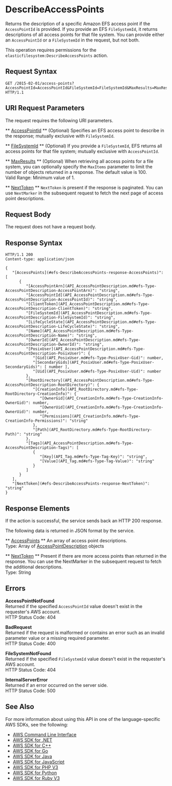 # DescribeAccessPoints<a name="API_DescribeAccessPoints"></a>

Returns the description of a specific Amazon EFS access point if the `AccessPointId` is provided\. If you provide an EFS `FileSystemId`, it returns descriptions of all access points for that file system\. You can provide either an `AccessPointId` or a `FileSystemId` in the request, but not both\. 

This operation requires permissions for the `elasticfilesystem:DescribeAccessPoints` action\.

## Request Syntax<a name="API_DescribeAccessPoints_RequestSyntax"></a>

```
GET /2015-02-01/access-points?AccessPointId=AccessPointId&FileSystemId=FileSystemId&MaxResults=MaxResults&NextToken=NextToken HTTP/1.1
```

## URI Request Parameters<a name="API_DescribeAccessPoints_RequestParameters"></a>

The request requires the following URI parameters\.

 ** [AccessPointId](#API_DescribeAccessPoints_RequestSyntax) **   <a name="efs-DescribeAccessPoints-request-AccessPointId"></a>
\(Optional\) Specifies an EFS access point to describe in the response; mutually exclusive with `FileSystemId`\.

 ** [FileSystemId](#API_DescribeAccessPoints_RequestSyntax) **   <a name="efs-DescribeAccessPoints-request-FileSystemId"></a>
\(Optional\) If you provide a `FileSystemId`, EFS returns all access points for that file system; mutually exclusive with `AccessPointId`\.

 ** [MaxResults](#API_DescribeAccessPoints_RequestSyntax) **   <a name="efs-DescribeAccessPoints-request-MaxResults"></a>
\(Optional\) When retrieving all access points for a file system, you can optionally specify the `MaxItems` parameter to limit the number of objects returned in a response\. The default value is 100\.   
Valid Range: Minimum value of 1\.

 ** [NextToken](#API_DescribeAccessPoints_RequestSyntax) **   <a name="efs-DescribeAccessPoints-request-NextToken"></a>
 `NextToken` is present if the response is paginated\. You can use `NextMarker` in the subsequent request to fetch the next page of access point descriptions\.

## Request Body<a name="API_DescribeAccessPoints_RequestBody"></a>

The request does not have a request body\.

## Response Syntax<a name="API_DescribeAccessPoints_ResponseSyntax"></a>

```
HTTP/1.1 200
Content-type: application/json

{
   "[AccessPoints](#efs-DescribeAccessPoints-response-AccessPoints)": [ 
      { 
         "[AccessPointArn](API_AccessPointDescription.md#efs-Type-AccessPointDescription-AccessPointArn)": "string",
         "[AccessPointId](API_AccessPointDescription.md#efs-Type-AccessPointDescription-AccessPointId)": "string",
         "[ClientToken](API_AccessPointDescription.md#efs-Type-AccessPointDescription-ClientToken)": "string",
         "[FileSystemId](API_AccessPointDescription.md#efs-Type-AccessPointDescription-FileSystemId)": "string",
         "[LifeCycleState](API_AccessPointDescription.md#efs-Type-AccessPointDescription-LifeCycleState)": "string",
         "[Name](API_AccessPointDescription.md#efs-Type-AccessPointDescription-Name)": "string",
         "[OwnerId](API_AccessPointDescription.md#efs-Type-AccessPointDescription-OwnerId)": "string",
         "[PosixUser](API_AccessPointDescription.md#efs-Type-AccessPointDescription-PosixUser)": { 
            "[Gid](API_PosixUser.md#efs-Type-PosixUser-Gid)": number,
            "[SecondaryGids](API_PosixUser.md#efs-Type-PosixUser-SecondaryGids)": [ number ],
            "[Uid](API_PosixUser.md#efs-Type-PosixUser-Uid)": number
         },
         "[RootDirectory](API_AccessPointDescription.md#efs-Type-AccessPointDescription-RootDirectory)": { 
            "[CreationInfo](API_RootDirectory.md#efs-Type-RootDirectory-CreationInfo)": { 
               "[OwnerGid](API_CreationInfo.md#efs-Type-CreationInfo-OwnerGid)": number,
               "[OwnerUid](API_CreationInfo.md#efs-Type-CreationInfo-OwnerUid)": number,
               "[Permissions](API_CreationInfo.md#efs-Type-CreationInfo-Permissions)": "string"
            },
            "[Path](API_RootDirectory.md#efs-Type-RootDirectory-Path)": "string"
         },
         "[Tags](API_AccessPointDescription.md#efs-Type-AccessPointDescription-Tags)": [ 
            { 
               "[Key](API_Tag.md#efs-Type-Tag-Key)": "string",
               "[Value](API_Tag.md#efs-Type-Tag-Value)": "string"
            }
         ]
      }
   ],
   "[NextToken](#efs-DescribeAccessPoints-response-NextToken)": "string"
}
```

## Response Elements<a name="API_DescribeAccessPoints_ResponseElements"></a>

If the action is successful, the service sends back an HTTP 200 response\.

The following data is returned in JSON format by the service\.

 ** [AccessPoints](#API_DescribeAccessPoints_ResponseSyntax) **   <a name="efs-DescribeAccessPoints-response-AccessPoints"></a>
An array of access point descriptions\.  
Type: Array of [AccessPointDescription](API_AccessPointDescription.md) objects

 ** [NextToken](#API_DescribeAccessPoints_ResponseSyntax) **   <a name="efs-DescribeAccessPoints-response-NextToken"></a>
Present if there are more access points than returned in the response\. You can use the NextMarker in the subsequent request to fetch the additional descriptions\.  
Type: String

## Errors<a name="API_DescribeAccessPoints_Errors"></a>

 **AccessPointNotFound**   
Returned if the specified `AccessPointId` value doesn't exist in the requester's AWS account\.  
HTTP Status Code: 404

 **BadRequest**   
Returned if the request is malformed or contains an error such as an invalid parameter value or a missing required parameter\.  
HTTP Status Code: 400

 **FileSystemNotFound**   
Returned if the specified `FileSystemId` value doesn't exist in the requester's AWS account\.  
HTTP Status Code: 404

 **InternalServerError**   
Returned if an error occurred on the server side\.  
HTTP Status Code: 500

## See Also<a name="API_DescribeAccessPoints_SeeAlso"></a>

For more information about using this API in one of the language\-specific AWS SDKs, see the following:
+  [AWS Command Line Interface](https://docs.aws.amazon.com/goto/aws-cli/elasticfilesystem-2015-02-01/DescribeAccessPoints) 
+  [AWS SDK for \.NET](https://docs.aws.amazon.com/goto/DotNetSDKV3/elasticfilesystem-2015-02-01/DescribeAccessPoints) 
+  [AWS SDK for C\+\+](https://docs.aws.amazon.com/goto/SdkForCpp/elasticfilesystem-2015-02-01/DescribeAccessPoints) 
+  [AWS SDK for Go](https://docs.aws.amazon.com/goto/SdkForGoV1/elasticfilesystem-2015-02-01/DescribeAccessPoints) 
+  [AWS SDK for Java](https://docs.aws.amazon.com/goto/SdkForJava/elasticfilesystem-2015-02-01/DescribeAccessPoints) 
+  [AWS SDK for JavaScript](https://docs.aws.amazon.com/goto/AWSJavaScriptSDK/elasticfilesystem-2015-02-01/DescribeAccessPoints) 
+  [AWS SDK for PHP V3](https://docs.aws.amazon.com/goto/SdkForPHPV3/elasticfilesystem-2015-02-01/DescribeAccessPoints) 
+  [AWS SDK for Python](https://docs.aws.amazon.com/goto/boto3/elasticfilesystem-2015-02-01/DescribeAccessPoints) 
+  [AWS SDK for Ruby V3](https://docs.aws.amazon.com/goto/SdkForRubyV3/elasticfilesystem-2015-02-01/DescribeAccessPoints) 